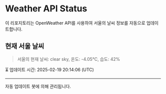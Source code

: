 
# Weather API Status

이 리포지토리는 OpenWeather API를 사용하여 서울의 날씨 정보를 자동으로 업데이트합니다.

## 현재 서울 날씨
> 서울의 현재 날씨: clear sky, 온도: -4.05°C, 습도: 42%

⏳ 업데이트 시간: 2025-02-19 20:14:06 (UTC)

---
자동 업데이트 봇에 의해 관리됩니다.
